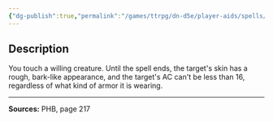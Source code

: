 ```yaml
---
{"dg-publish":true,"permalink":"/games/ttrpg/dn-d5e/player-aids/spells/level-2/barkskin/","tags":["TTRPG/DND/5e","verbal","somatic","material","concentration","Spell"],"noteIcon":""}
---
```



## Description
You touch a willing creature.
Until the spell ends, the target's skin has a rough, bark-like appearance, and the target's AC can't be less than 16, regardless of what kind of armor it is wearing.

---

**Sources:** PHB, page 217
